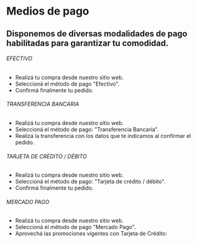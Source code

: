 # Medios de pago

## Disponemos de diversas modalidades de pago habilitadas para garantizar tu comodidad. 

###### EFECTIVO 

- Realizá tu compra desde nuestro sitio web.
- Seleccioná el método de pago "Efectivo".
- Confirmá finalmente tu pedido.

###### TRANSFERENCIA BANCARIA

- Realizá tu compra desde nuestro sitio web.
- Seleccioná el método de pago: "Transferencia Bancaria".
- Realizá la transferencia con los datos que te indicamos al confirmar el pedido.

###### TARJETA DE CRÉDITO / DÉBITO

- Realizá tu compra desde nuestro sitio web.
- Seleccioná el método de pago: "Tarjeta de crédito / débito".
- Confirmá finalmente tu pedido.

###### MERCADO PAGO

- Realizá tu compra desde nuestro sitio web.
- Seleccioná el método de pago "Mercado Pago".
- Aprovechá las promociones vigentes con Tarjeta de Crédito: